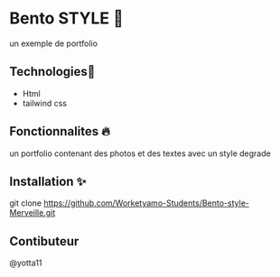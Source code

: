 
  # Bento STYLE 📝  
 un exemple de portfolio 
## Technologies🚀  
  * Html
* tailwind css
  
## Fonctionnalites 🔥  
  un portfolio contenant des photos et des   textes avec un style degrade
      
  ## Installation ✨ 
git clone https://github.com/Worketyamo-Students/Bento-style-Merveille.git
 
  ## Contibuteur
  @yotta11 
 